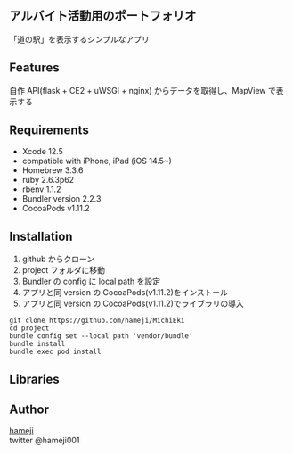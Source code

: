 ## アルバイト活動用のポートフォリオ

「道の駅」を表示するシンプルなアプリ

## Features

自作 API(flask + CE2 + uWSGI + nginx)
からデータを取得し、MapView で表示する

## Requirements

- Xcode 12.5
- compatible with iPhone, iPad (iOS 14.5~)
- Homebrew 3.3.6
- ruby 2.6.3p62
- rbenv 1.1.2
- Bundler version 2.2.3
- CocoaPods v1.11.2

## Installation

1. github からクローン
2. project フォルダに移動
3. Bundler の config に local path を設定
4. アプリと同 version の CocoaPods(v1.11.2)をインストール
5. アプリと同 version の CocoaPods(v1.11.2)でライブラリの導入

```
git clone https://github.com/hameji/MichiEki
cd project
bundle config set --local path 'vendor/bundle'
bundle install
bundle exec pod install
```

## Libraries

## Author

[hameji](https://github.com/hameji)<br>
twitter @hameji001
